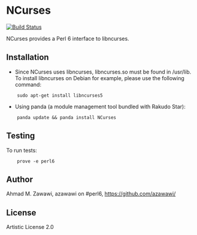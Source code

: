 # NCurses

[![Build Status](https://travis-ci.org/azawawi/perl6-ncurses.svg?branch=master)](https://travis-ci.org/azawawi/perl6-ncurses)

NCurses provides a Perl 6 interface to libncurses.

## Installation

* Since NCurses uses libncurses, libncurses.so must be found in /usr/lib.
To install libncurses on Debian for example, please use the following command:

```
	sudo apt-get install libncurses5
```

* Using panda (a module management tool bundled with Rakudo Star):

```
    panda update && panda install NCurses
```

## Testing

To run tests:

```
    prove -e perl6
```

## Author

Ahmad M. Zawawi, azawawi on #perl6, https://github.com/azawawi/

## License

Artistic License 2.0
